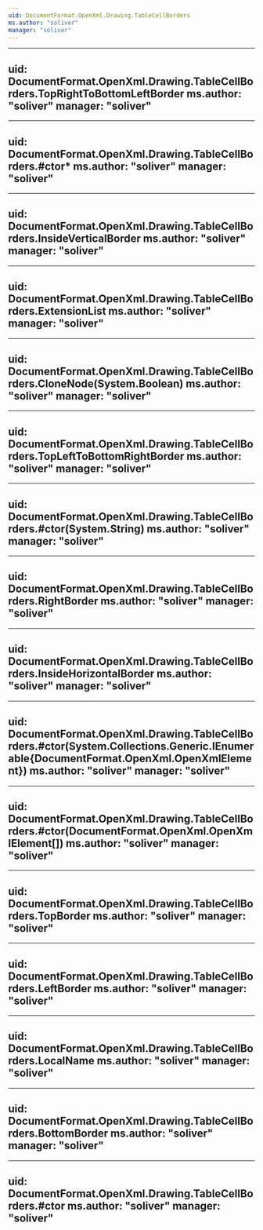 ```yaml
---
uid: DocumentFormat.OpenXml.Drawing.TableCellBorders
ms.author: "soliver"
manager: "soliver"
---
```


---
uid: DocumentFormat.OpenXml.Drawing.TableCellBorders.TopRightToBottomLeftBorder
ms.author: "soliver"
manager: "soliver"
---

---
uid: DocumentFormat.OpenXml.Drawing.TableCellBorders.#ctor*
ms.author: "soliver"
manager: "soliver"
---

---
uid: DocumentFormat.OpenXml.Drawing.TableCellBorders.InsideVerticalBorder
ms.author: "soliver"
manager: "soliver"
---

---
uid: DocumentFormat.OpenXml.Drawing.TableCellBorders.ExtensionList
ms.author: "soliver"
manager: "soliver"
---

---
uid: DocumentFormat.OpenXml.Drawing.TableCellBorders.CloneNode(System.Boolean)
ms.author: "soliver"
manager: "soliver"
---

---
uid: DocumentFormat.OpenXml.Drawing.TableCellBorders.TopLeftToBottomRightBorder
ms.author: "soliver"
manager: "soliver"
---

---
uid: DocumentFormat.OpenXml.Drawing.TableCellBorders.#ctor(System.String)
ms.author: "soliver"
manager: "soliver"
---

---
uid: DocumentFormat.OpenXml.Drawing.TableCellBorders.RightBorder
ms.author: "soliver"
manager: "soliver"
---

---
uid: DocumentFormat.OpenXml.Drawing.TableCellBorders.InsideHorizontalBorder
ms.author: "soliver"
manager: "soliver"
---

---
uid: DocumentFormat.OpenXml.Drawing.TableCellBorders.#ctor(System.Collections.Generic.IEnumerable{DocumentFormat.OpenXml.OpenXmlElement})
ms.author: "soliver"
manager: "soliver"
---

---
uid: DocumentFormat.OpenXml.Drawing.TableCellBorders.#ctor(DocumentFormat.OpenXml.OpenXmlElement[])
ms.author: "soliver"
manager: "soliver"
---

---
uid: DocumentFormat.OpenXml.Drawing.TableCellBorders.TopBorder
ms.author: "soliver"
manager: "soliver"
---

---
uid: DocumentFormat.OpenXml.Drawing.TableCellBorders.LeftBorder
ms.author: "soliver"
manager: "soliver"
---

---
uid: DocumentFormat.OpenXml.Drawing.TableCellBorders.LocalName
ms.author: "soliver"
manager: "soliver"
---

---
uid: DocumentFormat.OpenXml.Drawing.TableCellBorders.BottomBorder
ms.author: "soliver"
manager: "soliver"
---

---
uid: DocumentFormat.OpenXml.Drawing.TableCellBorders.#ctor
ms.author: "soliver"
manager: "soliver"
---
